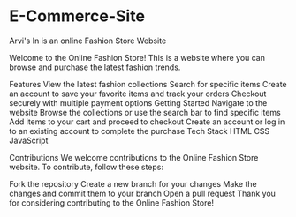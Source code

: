 # E-Commerce-Site
Arvi's In is an online Fashion Store Website 

Welcome to the Online Fashion Store! This is a website where you can browse and purchase the latest fashion trends.

Features
View the latest fashion collections
Search for specific items
Create an account to save your favorite items and track your orders
Checkout securely with multiple payment options
Getting Started
Navigate to the website
Browse the collections or use the search bar to find specific items
Add items to your cart and proceed to checkout
Create an account or log in to an existing account to complete the purchase
Tech Stack
HTML
CSS
JavaScript

Contributions
We welcome contributions to the Online Fashion Store website. To contribute, follow these steps:

Fork the repository
Create a new branch for your changes
Make the changes and commit them to your branch
Open a pull request
Thank you for considering contributing to the Online Fashion Store!
